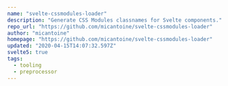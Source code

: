 ```yaml
---
name: "svelte-cssmodules-loader"
description: "Generate CSS Modules classnames for Svelte components."
repo_url: "https://github.com/micantoine/svelte-cssmodules-loader"
author: "micantoine"
homepage: "https://github.com/micantoine/svelte-cssmodules-loader"
updated: "2020-04-15T14:07:32.597Z"
svelte5: true
tags: 
  - tooling
  - preprocessor
---
```

